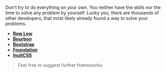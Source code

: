 Don't try to do everything on your own. You neither have the skills nor the time to solve any problem by yourself. Lucky you, there are thousands of other developers, that most likely already found a way to solve your problems.

* **[Row Low](http://rowlow.github.io)**
* **[Bourbon](http://bourbon.io/)**
* **[Bootstrap](http://getbootstrap.com/)**
* **[Foundation](http://foundation.zurb.com/)**
* **[InuitCSS](https://github.com/csswizardry/inuit.css/)**

> Feel free to suggest further frameworks
